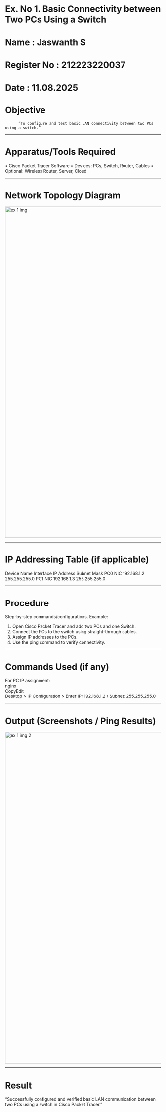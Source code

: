 # Ex. No 1. 	Basic Connectivity between Two PCs Using a Switch
# Name : Jaswanth S
# Register No : 212223220037
# Date : 11.08.2025	

# Objective

          “To configure and test basic LAN connectivity between two PCs using a switch.”
________________________________________
# Apparatus/Tools Required
•	Cisco Packet Tracer Software
•	Devices: PCs, Switch, Router, Cables
•	Optional: Wireless Router, Server, Cloud
________________________________________
# Network Topology Diagram



<img width="1918" height="1071" alt="ex 1 img" src="https://github.com/user-attachments/assets/3768cd17-9538-43af-9f01-e8080dc0215e" />

________________________________________
# IP Addressing Table (if applicable)
Device Name	Interface	IP Address	Subnet Mask
PC0	NIC	192.168.1.2	255.255.255.0
PC1	NIC	192.168.1.3	255.255.255.0

________________________________________
# Procedure
Step-by-step commands/configurations.
Example:
1.	Open Cisco Packet Tracer and add two PCs and one Switch.
2.	Connect the PCs to the switch using straight-through cables.
3.	Assign IP addresses to the PCs.
4.	Use the ping command to verify connectivity.
________________________________________
# Commands Used (if any)

For PC IP assignment:<br>
nginx<br>
CopyEdit<br>
Desktop > IP Configuration > Enter IP: 192.168.1.2 / Subnet: 255.255.255.0<br>

________________________________________
# Output (Screenshots / Ping Results)

<img width="1918" height="1072" alt="ex 1 img 2" src="https://github.com/user-attachments/assets/df74d2a1-7248-475a-84b2-e4477f150aae" />


________________________________________
# Result
“Successfully configured and verified basic LAN communication between two PCs using a switch in Cisco Packet Tracer.”
	
